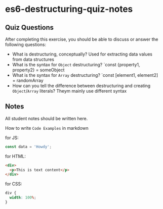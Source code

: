 # es6-destructuring-quiz-notes

## Quiz Questions

After completing this exercise, you should be able to discuss or answer the following questions:

- What is destructuring, conceptually?
  Used for extracting data values from data structures
- What is the syntax for `Object` destructuring?
  `const {property1, property2} = someObject
- What is the syntax for `Array` destructuring?
  `const [element1, element2] = randomArray
- How can you tell the difference between destructuring and creating `Object`/`Array` literals?
  Theym mainly use different syntax

## Notes

All student notes should be written here.

How to write `Code Examples` in markdown

for JS:

```javascript
const data = 'Howdy';
```

for HTML:

```html
<div>
  <p>This is text content</p>
</div>
```

for CSS:

```css
div {
  width: 100%;
}
```
